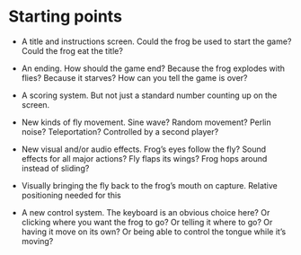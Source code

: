# Starting points


* A title and instructions screen. Could the frog be used to start the game? Could the frog eat the title?

* An ending. How should the game end? Because the frog explodes with flies? Because it starves? How can you tell the game is over?

* A scoring system. But not just a standard number counting up on the screen.

* New kinds of fly movement. Sine wave? Random movement? Perlin noise? Teleportation? Controlled by a second player?

* New visual and/or audio effects. Frog’s eyes follow the fly? Sound effects for all major actions? Fly flaps its wings? Frog hops around instead of sliding?

* Visually bringing the fly back to the frog’s mouth on capture. Relative positioning needed for this

* A new control system. The keyboard is an obvious choice here? Or clicking where you want the frog to go? Or telling it where to go? Or having it move on its own? Or being able to control the tongue while it’s moving?